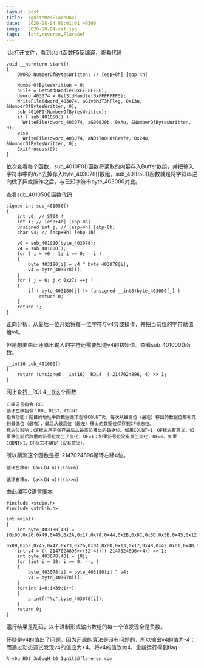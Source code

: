 ```yaml
---
layout: post
title:  IgniteMe(FlareOn4)
date:   2020-08-04 00:01:01 +0300
image:  2020-08-04-cat.jpg
tags:   [ctf,reverse,FlareOn]
---
```


ida打开文件，看到start函数F5反编译，查看代码

```assembly
void __noreturn start()
{
    DWORD NumberOfBytesWritten; // [esp+0h] [ebp-4h]

    NumberOfBytesWritten = 0;
    hFile = GetStdHandle(0xFFFFFFF6);
    dword_403074 = GetStdHandle(0xFFFFFFF5);
    WriteFile(dword_403074, aG1v3M3T3hFl4g, 0x13u, &NumberOfBytesWritten, 0);
    sub_4010F0(NumberOfBytesWritten);
    if ( sub_401050() )
      WriteFile(dword_403074, aG00dJ0b, 0xAu, &NumberOfBytesWritten, 0);
    else
      WriteFile(dword_403074, aN0tT00H0tRWe7r, 0x24u, &NumberOfBytesWritten, 0);
    ExitProcess(0);
}
```

依次查看每个函数，sub_4010F0()函数将读取的内容存入Buffer数组，并把输入字符串中的/r/n去掉存入byte_403078[]数组。sub_401050()函数就是将字符串逆向做了异或操作之后，与已知字符串byte_403000对比。

查看sub_401050()函数代码

```assembly
signed int sub_401050()
{
    int v0; // ST04_4
    int i; // [esp+4h] [ebp-8h]
    unsigned int j; // [esp+4h] [ebp-8h]
    char v4; // [esp+Bh] [ebp-1h]

    v0 = sub_401020(byte_403078);
    v4 = sub_401000();
    for ( i = v0 - 1; i >= 0; --i )
    {
        byte_403180[i] = v4 ^ byte_403078[i];
        v4 = byte_403078[i];
    }
    for ( j = 0; j < 0x27; ++j )
    {
        if ( byte_403180[j] != (unsigned __int8)byte_403000[j] )
        	return 0;
    }
  	return 1;
}
```

正向分析，从最后一位开始将每一位字符与v4异或操作，并把当前位的字符赋值给v4。

但是想要由此还原出输入的字符还需要知道v4的初始值。查看sub_401000()函数。

```assembly
__int16 sub_401000()
{
    return (unsigned __int16)__ROL4__(-2147024896, 4) >> 1;
}
```

网上查找__ROL4\_\_()这个函数

```assembly
汇编语言指令 ROL
循环左移指令：ROL DEST，COUNT
指令功能：把目的地址中的数据循环左移COUNT次，每次从最高位（最左）移出的数据位都补充到最低位（最右），最后从最高位（最左）移出的数据位保存到CF标志位。
标志位影响：CF标志用于保存最后从最高位移出的数据位。如果COUNT=1，OF标志有意义，如果移位前后数据的符号位发生了变化，OF=1；如果符号位没有发生变化，OF=0。如果COUNT>1，OF标志不确定（没有意义）。
```

所以猜测这个函数是把-2147024896循环左移4位。

```assembly
循环左移n: (a>>(N-n))|(a>>n)

循环右移n: (a<<(N-n))|(a>>n)
```

由此编写C语言脚本

```assembly
#include <stdio.h>
#include <stdlib.h>

int main()
{
    int byte_403180[40] = {0x0D,0x26,0x49,0x45,0x2A,0x17,0x78,0x44,0x2B,0x6C,0x5D,0x5E,0x45,0x12,0x2F,0x17,0x2B,0x44,0x6F,0x6E,0x56,
                0x09,0x5F,0x45,0x47,0x73,0x26,0x0A,0x0D,0x13,0x17,0x48,0x42,0x01,0x40,0x4D,0x0C,0x02,0x69,0x00};
    int v4 = ((-2147024896>>(32-4))|(-2147024896>>4)) >> 1;
    int byte_403078[40] = {0};
    for (int i = 38; i >= 0; --i )
    {
        byte_403078[i] = byte_403180[i] ^ v4;
        v4 = byte_403078[i];
    }
    for(int i=0;i<39;i++)
    {
        printf("%c",byte_403078[i]);
    }
    return 0;
}

```

运行结果是乱码，以十进制形式输出数组的每一个值发现全是负数。

怀疑是v4的值出了问题，因为还原的算法是没有问题的，所以输出v4的值为-4；而通过动态调试发现v4的值应为+4。将v4的值改为4，重新运行得到flag

```assembly
R_y0u_H0t_3n0ugH_t0_1gn1t3@flare-on.com
```

